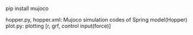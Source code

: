 pip install mujoco

hopper.py, hopper.xml: Mujoco simulation codes of Spring model(Hopper) 
plot.py: plotting [r, grf, control input(force)]
